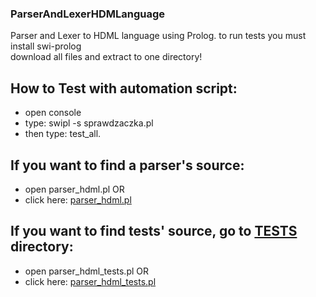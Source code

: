 ### ParserAndLexerHDMLanguage
Parser and Lexer to HDML language using Prolog. 
to run tests you must install swi-prolog\
download all files and extract to one directory!

## How to Test with automation script: 
- open console
- type: swipl -s sprawdzaczka.pl
- then type: test_all. 

## If you want to find a parser's source:
- open parser_hdml.pl
OR
- click here: [parser_hdml.pl](parser_hdml.pl)

## If you want to find tests' source, go to [TESTS](TESTS) directory:
- open parser_hdml_tests.pl 
OR
- click here: [parser_hdml_tests.pl](TESTS/parser_hdml_tests.pl)
